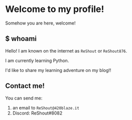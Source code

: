 # Welcome to my profile! 
Somehow you are here, welcome!
## $ whoami
Hello! I am known on the internet as `ReShout` or `ReShout876`. 

I am currently learning Python.

I'd like to share my learning adventure on my blog!!
## Contact me!
You can send me:
1. an email to `ReShout@420blaze.it`
2. Discord: ReShout#8082

<!--
**ReShout876/ReShout876** is a ✨ _special_ ✨ repository because its `README.md` (this file) appears on your GitHub profile.

Here are some ideas to get you started:

- 🔭 I’m currently working on ...
- 🌱 I’m currently learning ...
- 👯 I’m looking to collaborate on ...
- 🤔 I’m looking for help with ...
- 💬 Ask me about ...
- 📫 How to reach me: ...
- 😄 Pronouns: ...
- ⚡ Fun fact: ...
-->
